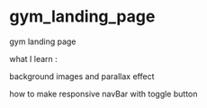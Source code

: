 # gym_landing_page
 gym landing page 

what I learn  :
 
 background images and parallax effect 
 
 how to make responsive navBar with toggle button 
 

